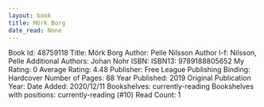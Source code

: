 ```yaml
---
layout: book
title: Mörk Borg
date_read: None
---
```


Book Id: 48759118
Title: Mörk Borg
Author: Pelle Nilsson
Author l-f: Nilsson, Pelle
Additional Authors: Johan Nohr
ISBN: 
ISBN13: 9789188805652
My Rating: 0
Average Rating: 4.48
Publisher: Free League Publishing
Binding: Hardcover
Number of Pages: 88
Year Published: 2019
Original Publication Year: 
Date Added: 2020/12/11
Bookshelves: currently-reading
Bookshelves with positions: currently-reading (#10)
Read Count: 1

